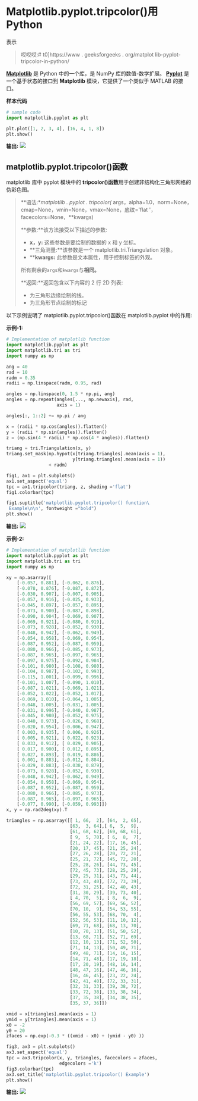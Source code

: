# Matplotlib.pyplot.tripcolor()用 Python

表示

> 哎哎哎:# t0]https://www . geeksforgeeks . org/matplot lib-pyplot-tripcolor-in-python/

**[Matplotlib](https://www.geeksforgeeks.org/python-introduction-matplotlib/)** 是 Python 中的一个库，是 NumPy 库的数值-数学扩展。 **[Pyplot](https://www.geeksforgeeks.org/pyplot-in-matplotlib/)** 是一个基于状态的接口到 **Matplotlib** 模块，它提供了一个类似于 MATLAB 的接口。

**样本代码**

```py
# sample code
import matplotlib.pyplot as plt 

plt.plot([1, 2, 3, 4], [16, 4, 1, 8]) 
plt.show() 
```

**输出:**
![](img/318b2f71555c93680d9f59450380bc8c.png)

## matplotlib.pyplot.tripcolor()函数

matplotlib 库中 pyplot 模块中的 **tripcolor()函数**用于创建非结构化三角形网格的伪彩色图。

> **语法:**matplotlib . pyplot . tripcolor(* args，alpha=1.0，norm=None，cmap=None，vmin=None，vmax=None，底纹='flat '，facecolors=None，**kwargs)
> 
> **参数:**该方法接受以下描述的参数:
> 
> *   **x，y:** 这些参数是要绘制的数据的 x 和 y 坐标。
> *   **三角测量:**该参数是一个 matplotlib.tri.Triangulation 对象。
> *   ****kwargs:** 此参数是文本属性，用于控制标签的外观。
> 
> 所有剩余的`args`和`kwargs`与**相同。**
> 
> **返回:**返回包含以下内容的 2 行 2D 列表:
> 
> *   为三角形边缘绘制的线。
> *   为三角形节点绘制的标记

以下示例说明了 matplotlib.pyplot.tripcolor()函数在 matplotlib.pyplot 中的作用:

**示例-1:**

```py
# Implementation of matplotlib function
import matplotlib.pyplot as plt
import matplotlib.tri as tri
import numpy as np

ang = 40
rad = 10
radm = 0.35
radii = np.linspace(radm, 0.95, rad)

angles = np.linspace(0, 1.5 * np.pi, ang)
angles = np.repeat(angles[..., np.newaxis], rad,
                   axis = 1)

angles[:, 1::2] += np.pi / ang

x = (radii * np.cos(angles)).flatten()
y = (radii * np.sin(angles)).flatten()
z = (np.sin(4 * radii) * np.cos(4 * angles)).flatten()

triang = tri.Triangulation(x, y)
triang.set_mask(np.hypot(x[triang.triangles].mean(axis = 1),
                         y[triang.triangles].mean(axis = 1))
                < radm)

fig1, ax1 = plt.subplots()
ax1.set_aspect('equal')
tpc = ax1.tripcolor(triang, z, shading ='flat')
fig1.colorbar(tpc)

fig1.suptitle('matplotlib.pyplot.tripcolor() function\
 Example\n\n', fontweight ="bold")
plt.show()
```

**输出:**
![](img/365cf1a19538aa62ec114782ecd2bb3d.png)

**示例-2:**

```py
# Implementation of matplotlib function
import matplotlib.pyplot as plt
import matplotlib.tri as tri
import numpy as np

xy = np.asarray([
    [-0.057, 0.881], [-0.062, 0.876], 
    [-0.078, 0.876], [-0.087, 0.872],
    [-0.030, 0.907], [-0.007, 0.905],
    [-0.057, 0.916], [-0.025, 0.933],
    [-0.045, 0.897], [-0.057, 0.895], 
    [-0.073, 0.900], [-0.087, 0.898],
    [-0.090, 0.904], [-0.069, 0.907],
    [-0.069, 0.921], [-0.080, 0.919],
    [-0.073, 0.928], [-0.052, 0.930],
    [-0.048, 0.942], [-0.062, 0.949],
    [-0.054, 0.958], [-0.069, 0.954],
    [-0.087, 0.952], [-0.087, 0.959],
    [-0.080, 0.966], [-0.085, 0.973],
    [-0.087, 0.965], [-0.097, 0.965],
    [-0.097, 0.975], [-0.092, 0.984],
    [-0.101, 0.980], [-0.108, 0.980],
    [-0.104, 0.987], [-0.102, 0.993], 
    [-0.115, 1.001], [-0.099, 0.996],
    [-0.101, 1.007], [-0.090, 1.010], 
    [-0.087, 1.021], [-0.069, 1.021],
    [-0.052, 1.022], [-0.052, 1.017], 
    [-0.069, 1.010], [-0.064, 1.005],
    [-0.048, 1.005], [-0.031, 1.005],
    [-0.031, 0.996], [-0.040, 0.987],
    [-0.045, 0.980], [-0.052, 0.975],
    [-0.040, 0.973], [-0.026, 0.968],
    [-0.020, 0.954], [-0.006, 0.947],
    [ 0.003, 0.935], [ 0.006, 0.926],
    [ 0.005, 0.921], [ 0.022, 0.923],
    [ 0.033, 0.912], [ 0.029, 0.905],
    [ 0.017, 0.900], [ 0.012, 0.895],
    [ 0.027, 0.893], [ 0.019, 0.886],
    [ 0.001, 0.883], [-0.012, 0.884],
    [-0.029, 0.883], [-0.038, 0.879],
    [-0.073, 0.928], [-0.052, 0.930], 
    [-0.048, 0.942], [-0.062, 0.949],
    [-0.054, 0.958], [-0.069, 0.954],
    [-0.087, 0.952], [-0.087, 0.959],
    [-0.080, 0.966], [-0.085, 0.973],
    [-0.087, 0.965], [-0.097, 0.965],
    [-0.077, 0.990], [-0.059, 0.993]])
x, y = np.rad2deg(xy).T

triangles = np.asarray([[ 1, 66,  2], [64,  2, 65], 
                        [63,  3, 64],[ 6,  5,  9],
                        [61, 68, 62], [69, 68, 61], 
                        [ 9,  5, 70], [ 6,  8,  7],
                        [21, 24, 22], [17, 16, 45], 
                        [20, 17, 45], [21, 25, 24],
                        [27, 26, 28], [20, 72, 21],
                        [25, 21, 72], [45, 72, 20],
                        [25, 28, 26], [44, 73, 45],
                        [72, 45, 73], [28, 25, 29], 
                        [29, 25, 31], [43, 73, 44], 
                        [73, 43, 40], [72, 73, 39], 
                        [72, 31, 25], [42, 40, 43], 
                        [31, 30, 29], [39, 73, 40],
                        [ 4, 70,  5], [ 8,  6,  9],
                        [56, 69, 57], [69, 56, 52],
                        [70, 10,  9], [54, 53, 55], 
                        [56, 55, 53], [68, 70,  4],
                        [52, 56, 53], [11, 10, 12],
                        [69, 71, 68], [68, 13, 70], 
                        [10, 70, 13], [51, 50, 52], 
                        [13, 68, 71], [52, 71, 69], 
                        [12, 10, 13], [71, 52, 50], 
                        [71, 14, 13], [50, 49, 71],
                        [49, 48, 71], [14, 16, 15], 
                        [14, 71, 48], [17, 19, 18],
                        [17, 20, 19], [48, 16, 14],
                        [48, 47, 16], [47, 46, 16], 
                        [16, 46, 45], [23, 22, 24],
                        [42, 41, 40], [72, 33, 31],
                        [32, 31, 33], [39, 38, 72], 
                        [33, 72, 38], [33, 38, 34], 
                        [37, 35, 38], [34, 38, 35],
                        [35, 37, 36]])

xmid = x[triangles].mean(axis = 1)
ymid = y[triangles].mean(axis = 1)
x0 = -2
y0 = 20
zfaces = np.exp(-0.3 * ((xmid - x0) + (ymid - y0) ))

fig3, ax3 = plt.subplots()
ax3.set_aspect('equal')
tpc = ax3.tripcolor(x, y, triangles, facecolors = zfaces,
                    edgecolors ='k')
fig3.colorbar(tpc)
ax3.set_title('matplotlib.pyplot.tripcolor() Example')
plt.show()
```

**输出:**
![](img/e0512ae4874e21698cdb042f100ab4a6.png)